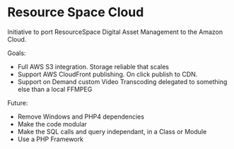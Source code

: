 Resource Space Cloud
==================

Initiative to port ResourceSpace Digital Asset Management to the Amazon Cloud.

Goals:
- Full AWS S3 integration. Storage reliable that scales
- Support AWS CloudFront publishing. On click publish to CDN.
- Support on Demand custom Video Transcoding delegated to something else than a local FFMPEG

Future:
- Remove Windows and PHP4 dependencies
- Make the code modular
- Make the SQL calls and query independant, in a Class or Module
- Use a PHP Framework
